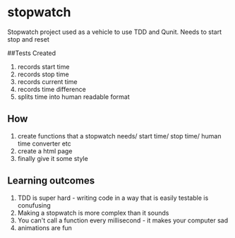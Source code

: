# stopwatch
Stopwatch project used as a vehicle to use TDD and Qunit. 
Needs to start stop and reset

##Tests Created
1. records start time 
2. records stop time
3. records current time 
4. records time difference
4. splits time into human readable format 

## How 
1. create functions that a stopwatch needs/ start time/ stop time/ human time converter etc
2. create a html page 
3. finally give it some style 

## Learning outcomes
1. TDD is super hard - writing code in a way that is easily testable is conufusing
2. Making a stopwatch is more complex than it sounds
3. You can't call a function every millisecond - it makes your computer sad 
4. animations are fun 


